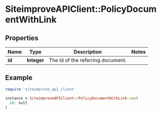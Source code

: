 # SiteimproveAPIClient::PolicyDocumentWithLink

## Properties

| Name | Type | Description | Notes |
| ---- | ---- | ----------- | ----- |
| **id** | **Integer** | The Id of the referring document. |  |

## Example

```ruby
require 'siteimprove_api_client'

instance = SiteimproveAPIClient::PolicyDocumentWithLink.new(
  id: null
)
```

